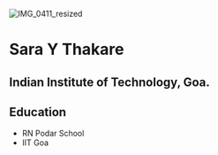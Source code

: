 ![IMG_0411_resized](https://user-images.githubusercontent.com/125442270/233764192-423c75a4-c03b-4470-80f1-784e6538c910.jpg)


# Sara Y Thakare
## Indian Institute of Technology, Goa.



## Education

- RN Podar School 
- IIT Goa





  
